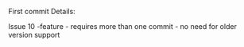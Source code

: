 First commit Details: 

Issue 10 -feature - requires more than one commit - no need for older version support